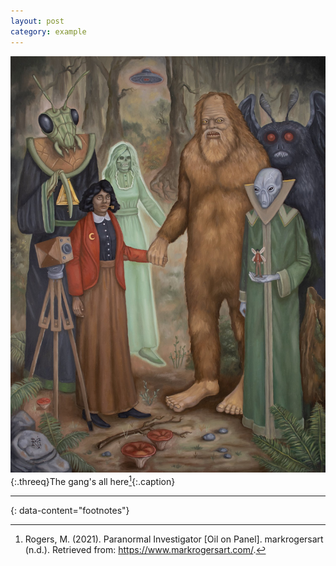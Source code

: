 ```yaml
---
layout: post
category: example
---
```


![paranormal investigator](..\assets\images\paranormalinvestigator.jpg){:.threeq}The gang's all here[^1]{:.caption}


---
{: data-content="footnotes"}

[^1]: Rogers, M. (2021). Paranormal Investigator [Oil on Panel]. markrogersart (n.d.). Retrieved from: https://www.markrogersart.com/.

